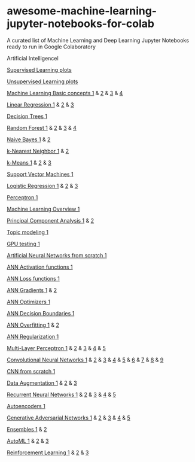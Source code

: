 # awesome-machine-learning-jupyter-notebooks-for-colab
A curated list of Machine Learning and Deep Learning Jupyter Notebooks ready to run in Google Colaboratory

Artificial IntelligenceI

[Supervised Learning plots](https://www.google.com/url?q=https://colab.research.google.com/drive/1gmZWE7Tynhx1g9vzeqyaMPdO0pdwLmuJ&sa=D&ust=1571021489211000)

[Unsupervised Learning plots](https://www.google.com/url?q=https://colab.research.google.com/drive/1yWT08sgqswCkuZx06EH3qdZcWTPp2Wvt&sa=D&ust=1571021489212000)

[Machine Learning Basic concepts 1](https://www.google.com/url?q=https://colab.research.google.com/drive/1ZgDgOcb4NR-u62cFMdZJBPXux95E4wZt&sa=D&ust=1571021489213000) & [2](https://www.google.com/url?q=https://colab.research.google.com/drive/12X03Yz5Om_ryN9FnuhLvgMe8khB7RUC5&sa=D&ust=1571021489213000) & [3](https://www.google.com/url?q=https://colab.research.google.com/drive/1ldHvgs9qeNIWBCxT0U8OT9SkSisVd4sj&sa=D&ust=1571021489213000) & [4](https://www.google.com/url?q=https://colab.research.google.com/drive/1_6gJHuKOc2-cCLXsNhZ7DW89nF_G1NP-&sa=D&ust=1571021489213000)

[Linear Regression 1](https://www.google.com/url?q=https://colab.research.google.com/drive/1-dTb2vCiZHa-DnyqlVFGOnMSNjvkIOTP&sa=D&ust=1571021489214000) & [2](https://www.google.com/url?q=https://colab.research.google.com/drive/1Z20iJspQm2Y_wLI51wgE6nXGOSu1kG4W&sa=D&ust=1571021489214000) & [3](https://www.google.com/url?q=https://colab.research.google.com/drive/1-yk3m6p3ylNLtTaEf3nya6exO_wv8f_L&sa=D&ust=1571021489214000)

[Decision Trees 1](https://www.google.com/url?q=https://colab.research.google.com/drive/1Fc8qs1fwdcpoZ_-tTj32OBl-tCGlAe5c&sa=D&ust=1571021489215000)

[Random Forest 1](https://www.google.com/url?q=https://colab.research.google.com/drive/1WMOOtaHAMZPi-enVM8RRM_CC-grEtm9P&sa=D&ust=1571021489215000) & [2](https://www.google.com/url?q=https://colab.research.google.com/drive/1jDdWp-CJybMJDX17jBmG5qoPPg9qj1sm&sa=D&ust=1571021489215000) & [3](https://www.google.com/url?q=https://colab.research.google.com/drive/1-uDIRl1aYqmJX59rAJumHY1T20QqBJiQ&sa=D&ust=1571021489216000) & [4](https://www.google.com/url?q=https://colab.research.google.com/drive/1-uDIRl1aYqmJX59rAJumHY1T20QqBJiQ&sa=D&ust=1571021489216000)

[Naive Bayes 1](https://www.google.com/url?q=https://colab.research.google.com/drive/1qOCllKsBBrLeUnP-XAXHefXCtbuBWl69&sa=D&ust=1571021489216000) & [2](https://www.google.com/url?q=https://colab.research.google.com/drive/11FiWH00vzygQp1T_pD0MCfMFg6FYsd01&sa=D&ust=1571021489217000)

[k-Nearest Neighbor 1](https://www.google.com/url?q=https://colab.research.google.com/drive/1GeUVjDW74SxFxz2Nh3rqOlte-S2dblYv&sa=D&ust=1571021489217000) & [2](https://www.google.com/url?q=https://colab.research.google.com/drive/1X12qds10ZfN7QCrmpRR2OXxa--PTyS5e&sa=D&ust=1571021489218000)

[k-Means 1](https://www.google.com/url?q=https://colab.research.google.com/drive/1RL3oZm6LgnEChI1aOQZoMn1WDk-DQJiV&sa=D&ust=1571021489218000) & [2](https://www.google.com/url?q=https://colab.research.google.com/drive/1yvy1scktjcDyydG2fZz2OJfRFAer0SEO&sa=D&ust=1571021489218000) & [3](https://www.google.com/url?q=https://colab.research.google.com/drive/1CzEf6giBXPSQI5UJOhZrZfYKAJcH68wg&sa=D&ust=1571021489218000)

[Support Vector Machines 1](https://www.google.com/url?q=https://colab.research.google.com/drive/13PRk-GKeSivp4R-FIdjmYBQS7xWUco9C&sa=D&ust=1571021489219000)

[Logistic Regression 1](https://www.google.com/url?q=https://colab.research.google.com/drive/1PWmvsZRaj3JQ8rtj6vlwhJhJpOrIAamT&sa=D&ust=1571021489219000) & [2](https://www.google.com/url?q=https://colab.research.google.com/drive/1p8rcrSQB-thLSakUmCHjSbqI6vd-NkCq&sa=D&ust=1571021489220000) & [3](https://www.google.com/url?q=https://colab.research.google.com/drive/1jhrAtmPgg6Uu0WzMzV-VakWlncQAvk-D&sa=D&ust=1571021489220000)

[Perceptron 1](https://www.google.com/url?q=https://colab.research.google.com/drive/10PvUh-8ZsVqQADqXSmRIDHGiCH9iypyO&sa=D&ust=1571021489220000)

[Machine Learning Overview 1](https://www.google.com/url?q=https://colab.research.google.com/drive/1s6cBKRS-M0NUtgGhMtbJvGV_H5Zusw3w&sa=D&ust=1571021489220000)

[Principal Component Analysis 1](https://www.google.com/url?q=https://colab.research.google.com/drive/1CO6BACds6J8hGPYlEU2INnSTpT0EmS74&sa=D&ust=1571021489221000) & [2](https://www.google.com/url?q=https://colab.research.google.com/drive/1VU2SO3IfklPkK1EPMnwiO7trJslt79OZ&sa=D&ust=1571021489221000)

[Topic modeling 1](https://www.google.com/url?q=https://colab.research.google.com/drive/12O3tgKY_6uppbEVL1PzGRfbo7w69RLQu&sa=D&ust=1571021489221000)

[GPU testing 1](https://www.google.com/url?q=https://colab.research.google.com/drive/17vJw-LAGhA6OT8KGar8h22NY4STruCSq&sa=D&ust=1571021489222000)

[Artificial Neural Networks from scratch 1](https://www.google.com/url?q=https://colab.research.google.com/drive/1Vfz7XMI9oubrsQSwN3ZbMC6ph_rJJK_C&sa=D&ust=1571021489222000)

[ANN Activation functions 1](https://www.google.com/url?q=https://colab.research.google.com/drive/1XQHKjJJs7pWsqCenAiLPx8Y-JnqQrO48&sa=D&ust=1571021489223000)

[ANN Loss functions 1](https://www.google.com/url?q=https://colab.research.google.com/drive/1YHa7WNP_2hwStfV0CQFJI9SgZIxX4YbB&sa=D&ust=1571021489223000)

[ANN Gradients 1](https://www.google.com/url?q=https://colab.research.google.com/drive/1xQ1TdpeaLCYnagl_R2C8_ilRl2J-nYO0&sa=D&ust=1571021489223000) & [2](https://www.google.com/url?q=https://colab.research.google.com/drive/1FSepBy85HBrHa8t8aoxY5HKuz4sJ4CAo&sa=D&ust=1571021489223000)

[ANN Optimizers 1](https://www.google.com/url?q=https://colab.research.google.com/drive/1i4JZOghgXSf98ty2wybcTHm4FkRsJMyM&sa=D&ust=1571021489224000)

[ANN Decision Boundaries 1](https://www.google.com/url?q=https://colab.research.google.com/drive/1s9Sk2bf7QjNxgiilprauXNCigvmG3Rd8&sa=D&ust=1571021489224000)

[ANN Overfitting 1](https://www.google.com/url?q=https://colab.research.google.com/drive/1wFUEfNhy3az_hMS5EWZK7c7frpzS5X_N&sa=D&ust=1571021489224000) & [2](https://www.google.com/url?q=https://colab.research.google.com/drive/1QBEtDv70bBYchu2508OJYC_0d_XVrUaD&sa=D&ust=1571021489225000)

[ANN Regularization 1](https://www.google.com/url?q=https://colab.research.google.com/drive/1Scpx9rb800-hVhjF-F-E8YeTPWTIyQAq&sa=D&ust=1571021489225000)

[Multi-Layer Perceptron 1](https://www.google.com/url?q=https://colab.research.google.com/drive/1GAYf5yMNBkVrag0z2Q4MPSwuqfRN1Wz_%23scrollTo%3Ds4VYW0i94W_n&sa=D&ust=1571021489225000) & [2](https://www.google.com/url?q=https://colab.research.google.com/drive/12YBDQFYXN8VruxKTfzDpbPsYFAEQceQP&sa=D&ust=1571021489226000) & [3](https://www.google.com/url?q=https://colab.research.google.com/drive/1pyRqGmMG4-Mj8Wis5XrQ_a4dUJvYln1g&sa=D&ust=1571021489226000) & [4](https://www.google.com/url?q=https://colab.research.google.com/drive/1wHjugM56k0ay5QCmRVMBfAMF96EY7A5k&sa=D&ust=1571021489226000) & [5](https://www.google.com/url?q=https://colab.research.google.com/drive/1Ly0BtKBphUdeqMQBO8Xjweku62Vq3UAX&sa=D&ust=1571021489226000)

[Convolutional Neural Networks 1](https://www.google.com/url?q=https://colab.research.google.com/drive/1jN8oswBOds4XuRbnQMxxDXDssmDD_rD9&sa=D&ust=1571021489227000) & [2](https://www.google.com/url?q=https://colab.research.google.com/drive/1iEYJs75hat_URxshmCBMGzHQo5VgdRvN%23scrollTo%3DQ4UZVi3DYqbr&sa=D&ust=1571021489227000) & [3](https://www.google.com/url?q=https://colab.research.google.com/drive/1YHKZgpJuriGYjEzFDNGz2Hf0widu-exx&sa=D&ust=1571021489227000) & [4](https://www.google.com/url?q=https://colab.research.google.com/drive/1gi2_Or0rDz5Gg9FkGJjFDxgeiwt5-lXm&sa=D&ust=1571021489227000) & [5](https://www.google.com/url?q=https://colab.research.google.com/drive/1QcnY-LOZU9c7Sp2DsDVeYxLNBx87VNhn&sa=D&ust=1571021489228000) & [6](https://www.google.com/url?q=https://colab.research.google.com/drive/1Il7eimZ5bxQh1qem-NLiwoMBugODltSI&sa=D&ust=1571021489228000) & [7](https://www.google.com/url?q=https://colab.research.google.com/drive/1YHKZgpJuriGYjEzFDNGz2Hf0widu-exx&sa=D&ust=1571021489228000) & [8](https://www.google.com/url?q=https://colab.research.google.com/drive/1iEYJs75hat_URxshmCBMGzHQo5VgdRvN&sa=D&ust=1571021489229000) & [9](https://www.google.com/url?q=https://colab.research.google.com/drive/1w9GxDTBATF6Cc_1582V6uU2OKdQGnp0J&sa=D&ust=1571021489229000)

[CNN from scratch 1](https://www.google.com/url?q=https://colab.research.google.com/drive/1RqD0OMGFcKBiVIyZIr1qfvM-edWLPY64&sa=D&ust=1571021489229000)

[Data Augmentation 1](https://www.google.com/url?q=https://colab.research.google.com/drive/1ANIc7tXrggPT2I9JzpBlZQ3BBhCpbJUJ&sa=D&ust=1571021489230000) & [2](https://www.google.com/url?q=https://colab.research.google.com/drive/1cQRVdiDc9xraHZYLu3VrXxX4FKXoaS8U&sa=D&ust=1571021489230000) & [3](https://www.google.com/url?q=https://colab.research.google.com/drive/1O5far2FC4GlAc9pkLPZqsjKreCpI4S_-&sa=D&ust=1571021489230000)

[Recurrent Neural Networks 1](https://www.google.com/url?q=https://colab.research.google.com/drive/1twc5dBjgFLFuv8p-gPfnrscTPcBlkx5q&sa=D&ust=1571021489231000) & [2](https://www.google.com/url?q=https://colab.research.google.com/drive/10-ou-Za75bFgwArvgP3QfNJ4cWuwY-eF&sa=D&ust=1571021489231000) & [3](https://www.google.com/url?q=https://colab.research.google.com/drive/1PEOqq8mBcmc-FMj8lpbVF93cQI4RLgVJ&sa=D&ust=1571021489231000) & [4](https://www.google.com/url?q=https://colab.research.google.com/drive/1XUEAFxxKVmdgC7oPOzVpGInXfUeTcgIQ&sa=D&ust=1571021489231000) & [5](https://www.google.com/url?q=https://colab.research.google.com/drive/1tfDDriSDUh_J9OHwjt-NzT8xRiEDQF7x&sa=D&ust=1571021489232000)

[Autoencoders 1](https://www.google.com/url?q=https://colab.research.google.com/drive/1QxXqnhyqIZrrGtor2tVa4jY63adS4yc0&sa=D&ust=1571021489232000)

[Generative Adversarial Networks 1](https://www.google.com/url?q=https://colab.research.google.com/drive/1YOYH78YQAgPBRIpUPhh_e0cFLNu-BPVo&sa=D&ust=1571021489232000) & [2](https://www.google.com/url?q=https://colab.research.google.com/drive/1POZpWN-2M5hy3D2ATWzJs2LC5sk7hpts&sa=D&ust=1571021489232000) & [3](https://www.google.com/url?q=https://colab.research.google.com/drive/1aKywiJ5p0eCwDIIWKe8Q205rcKqmR_VX&sa=D&ust=1571021489233000) & [4](https://www.google.com/url?q=https://colab.research.google.com/drive/1QxXqnhyqIZrrGtor2tVa4jY63adS4yc0&sa=D&ust=1571021489233000) & [5](https://www.google.com/url?q=https://colab.research.google.com/drive/1Lw7BqKABvtiSyUHg9DeM5f90_WFGB7uz&sa=D&ust=1571021489233000)

[Ensembles 1](https://www.google.com/url?q=https://colab.research.google.com/drive/1Kg_nHBmUGQ1zepU-wZlDwMyM-YrlMTUX&sa=D&ust=1571021489233000) & [2](https://www.google.com/url?q=https://colab.research.google.com/drive/1U86EVD-6ulYMxTzDX8-m6nEptYq0yaej&sa=D&ust=1571021489233000)

[AutoML 1](https://www.google.com/url?q=https://colab.research.google.com/drive/1gTBDfbJy9SsgbUPRhL_mrujw6HC2BjxN&sa=D&ust=1571021489234000) & [2](https://www.google.com/url?q=https://colab.research.google.com/drive/17Ii6Nw89gZT8l_XrvSQhNWaa_VfcdLBn&sa=D&ust=1571021489234000) & [3](https://www.google.com/url?q=https://colab.research.google.com/drive/1xe4G_dqsPMq0n3w_Mqlm-39j5TMUqHJR&sa=D&ust=1571021489234000)

[Reinforcement Learning 1](https://www.google.com/url?q=https://colab.research.google.com/drive/1fgv5UWhHR7xSwZfwwltF4OFDYqtWdlQD&sa=D&ust=1571021489235000) & [2](https://www.google.com/url?q=https://colab.research.google.com/drive/14aYmND2LKtaPTW3JWS7scKGwU9baxHeE&sa=D&ust=1571021489235000) & [3](https://www.google.com/url?q=https://colab.research.google.com/drive/16Scl43smvcXGZFEGITs15_SN_7-EidZd&sa=D&ust=1571021489235000)

